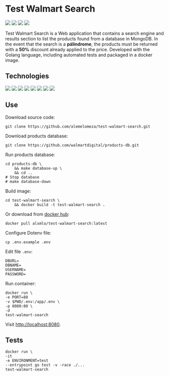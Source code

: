 # Test Walmart Search

<img src="https://github.com/alemelomeza/test-walmart-search/workflows/Lint%20Go%20Code/badge.svg?branch=main"/> <img src="https://github.com/alemelomeza/test-walmart-search/workflows/Test/badge.svg?branch=main"/> <img src="https://github.com/alemelomeza/test-walmart-search/workflows/Build%20and%20Publish%20Docker%20Image/badge.svg?branch=main"/> <img src="https://github.com/alemelomeza/test-walmart-search/workflows/Deploy/badge.svg?branch=main"/>

Test Walmart Search is a Web application that contains a search engine and results section to list the products found from a database in MongoDB. In the event that the search is a **pálindrome**, the products must be returned with a **50%** discount already applied to the price. Developed with the Golang language, including automated tests and packaged in a docker image.

## Technologies

<img src="https://img.shields.io/badge/html5%20-%23E34F26.svg?&style=for-the-badge&logo=html5&logoColor=white"/> <img src="https://img.shields.io/badge/css3%20-%231572B6.svg?&style=for-the-badge&logo=css3&logoColor=white"/> <img src="https://img.shields.io/badge/go-%2300ADD8.svg?&style=for-the-badge&logo=go&logoColor=white"/> <img src ="https://img.shields.io/badge/MongoDB-%234ea94b.svg?&style=for-the-badge&logo=mongodb&logoColor=white"/> <img src="https://img.shields.io/badge/github%20-%23121011.svg?&style=for-the-badge&logo=github&logoColor=white"/> <img src="https://img.shields.io/badge/github%20actions%20-%232671E5.svg?&style=for-the-badge&logo=github%20actions&logoColor=white"/> <img src="https://img.shields.io/badge/heroku%20-%23430098.svg?&style=for-the-badge&logo=heroku&logoColor=white"/> <img src="https://img.shields.io/badge/docker%20-%230db7ed.svg?&style=for-the-badge&logo=docker&logoColor=white"/>

## Use

Download source code:

```
git clone https://github.com/alemelomeza/test-walmart-search.git
```

Download products database:

```
git clone https://github.com/walmartdigital/products-db.git
```

Run products database:

```
cd products-db \
    && make database-up \
    && cd ..
# Stop database
# make database-down
```

Build image:

```
cd test-walmart-search \
    && docker build -t test-walmart-search .
```

Or download from [docker hub](https://hub.docker.com/repository/docker/alxmlo/test-walmart-search):

```
docker pull alxmlo/test-walmart-search:latest
```

Configure Dotenv file:

```
cp .env.example .env
```

Edit file `.env`:

```
DBURL=
DBNAME=
USERNAME=
PASSWORD=
```

Run container:

```
docker run \
-e PORT=80
-v $PWD/.env:/app/.env \
-p 8080:80 \
-d
test-walmart-search
```

Visit [http://localhost:8080](http://localhost:8080).

## Tests

```
docker run \
-it
-e ENVIRONMENT=test
--entrypoint go test -v -race ./...
text-walmart-search
```